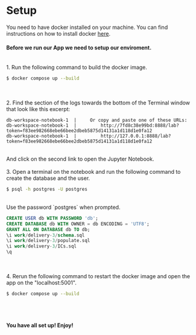 # Setup

You need to have docker installed on your machine. You can find instructions on how to install docker [here](https://docs.docker.com/get-docker/).
<br>
#### Before we run our App we need to setup our enviroment.
<br>
1. Run the following command to build the docker image.
<br>

```bash
$ docker compose up --build
```  
<br>
<br>
2. Find the section of the logs towards the bottom of the Terminal window that look like this excerpt:
<br>

```log
db-workspace-notebook-1  |     Or copy and paste one of these URLs:
db-workspace-notebook-1  |         http://7fd8c38e99bd:8888/lab?token=f83ee982668ebe66bee2dbeb5875d14131a1d118d1e0fa12
db-workspace-notebook-1  |         http://127.0.0.1:8888/lab?token=f83ee982668ebe66bee2dbeb5875d14131a1d118d1e0fa12
```
<br>
And click on the second link to open the Jupyter Notebook.  
<br>
<br>
3. Open a terminal on the notebook and run the following command to create the database and the user.
<br>

```bash
$ psql -h postgres -U postgres
```
<br>
Use the password `postgres` when prompted.
<br>

```sql
CREATE USER db WITH PASSWORD 'db';
CREATE DATABASE db WITH OWNER = db ENCODING = 'UTF8';
GRANT ALL ON DATABASE db TO db;
\i work/delivery-3/schema.sql
\i work/delivery-3/populate.sql
\i work/delivery-3/ICs.sql
\q
```  
<br>
<br>
4. Rerun the following command to restart the docker image and open the app on the "localhost:5001".
<br>

```bash
$ docker compose up --build
```  
<br>
<br>

#### You have all set up! Enjoy!
